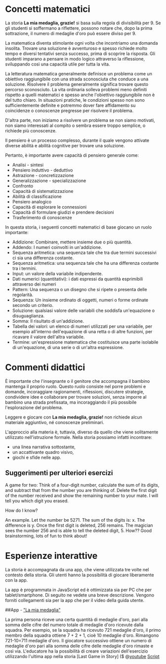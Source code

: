 # Concetti matematici

La storia **La mia medaglia, grazie!** si basa sulla regola di divisibilità per 9. Se gli studenti si soffermano a riflettere, possono notare che, dopo la prima sottrazione, il numero di medaglie d'oro può essere diviso per 9.

La matematica diventa stimolante ogni volta che incontriamo una domanda insolita. Trovare una soluzione è avventuroso e spesso richiede molto tempo e diversi tentativi senza successo, prima di scoprire la risposta. Gli studenti imparano a pensare in modo logico attraverso la riflessione, sviluppando così una capacità utile per tutta la vita.

La letteratura matematica generalmente definisce un problema come un obiettivo raggiungibile con una strada sconosciuta che conduce a una soluzione. Risolvere il problema generalmente significa trovare questo percorso sconosciuto. La vita ordinaria solleva problemi meno definiti rispetto a quelli matematici e spesso anche l'obiettivo raggiungibile non è del tutto chiaro. In situazioni pratiche, le condizioni spesso non sono sufficientemente definite e potremmo dover fare affidamento su coincidenze o conoscenze pregresse per risolvere il problema.

D'altra parte, non iniziamo a risolvere un problema se non siamo motivati, non siamo interessati al compito o sembra essere troppo semplice, o richiede più conoscenze.

Il pensiero è un processo complesso, durante il quale vengono attivate diverse abilità e abilità cognitive per trovare una soluzione.

Pertanto, è importante avere capacità di pensiero generale come: 
+ Analisi - sintesi
+ Pensiero induttivo - deduttivo
+ Astrazione - concretizzazione
+ Generalizzazione - specializzazione
+ Confronto
+ Capacità di sistematizzazione
+ Abilità di classificazione
+ Pensiero analogico
+ Capacità di esplorare le connessioni
+ Capacità di formulare giudizi e prendere decisioni
+ Trasferimento di conoscenze

In questa storia, i seguenti concetti matematici di base giocano un ruolo importante: 


+ Addizione: Combinare, mettere insieme due o più quantità.
+ Addendo: I numeri coinvolti in un'addizione. 
+ Sequenza aritmetica: una sequenza tale che tra due termini successivi ci sia una differenza costante.
+ Sequenza aritmetica: una sequenza tale che ha una differenza costante tra i termini.
+ Input: un valore della variabile indipendente.
+ Dati numerici (quantitativi): i dati espressi da quantità esprimibili attraverso dei numeri
+ Pattern: Una sequenza o un disegno che si ripete o presenta delle regolarità. 
+ Sequenza: Un insieme ordinato di oggetti, numeri o forme ordinate secondo un criterio.
+ Soluzione: qualsiasi valore delle variabili che soddisfa un'equazione o disuguaglianza.
+ Somma: Il risultato di un'addizione.
+ Tabella dei valori: un elenco di numeri utilizzati per una variabile, per esempio all'interno dell'equazione di una retta o di altre funzioni, per ricavare il valore dell'altra variabile.
+ Termine: un'espressione matematica che costituisce una parte isolabile di un'equazione, di una serie o di un'altra espressione. 


# Commenti didattici

È importante che l'insegnante o il genitore che accompagna il bambino mantenga il proprio ruolo. Questo ruolo consiste nel porre problemi e domande, incoraggiare ragionamenti, riflessioni, discutere strategie, condividere idee e collaborare per trovare soluzioni, senza imporre al bambino una strada prefissata, ma incoraggiando il più possibile l'esplorazione del problema.

Leggere e giocare con **La mia medaglia, grazie!** non richiede alcun materiale aggiuntivo, né conoscenze preliminari.

L'approccio alla materia è, tuttavia, diverso da quello che viene solitamente utilizzato nell'istruzione formale. Nella storia possiamo infatti incontrare:
+ una linea narrativa sottostante,
+ un accattivante quadro visivo,
+ giochi e sfide nelle app. 

## Suggerimenti per ulteriori esercizi
A game for two: Think of a four-digit number, calculate the sum of its digits, and subtract that from the number you are thinking of. Delete the first digit of the number received and show the remaining number to your mate. I will tell you which digit you erased.

How do I know?

An example. Let the number be 5271. The sum of the digits is: x.
The difference is y. Once the first digit is deleted, 256 remains.
The magician sees the number 256 and is able to tell the deleted digit, 5. How??
Good brainstorming, lots of fun to think about!

# Esperienze interattive 
La storia è accompagnata da una app, che viene utilizzata tre volte nel contesto della storia. Gli utenti hanno la possibilità di giocare liberamente con la app.

La app è programmata in JavaScript ed è ottimizzata sia per PC che per tablet/smartphone. Di seguito ne vedete una breve descrizione. Vengono forniti collegamenti sia per la app che per il video della guida utente. 

##App - ["La mia medaglia"]($HUB_URL/story/my-gold-please/?actionLink=app1)

La prima persona riceve una certa quantità di medaglie d'oro, pari alla somma delle cifre del numero totale di medaglie d'oro ricevute dalla squadra. Per esempio, se la squadra ha ricevuto 721 medaglie d'oro, il primo membro della squadra ottiene 7 + 2 + 1, cioè 10 medaglie d'oro. Rimangono 721-10=711 medaglie d'oro. Il giocatore successivo ottiene un numero di medaglie d'oro pari alla somma delle cifre delle medaglie d'oro rimaste e così via.
L'educatore ha la possibilità di creare variazioni dell'esercizio utilizzando l'ultima app nella storia [Last Game in Story] ($ 
@[youtube](A1vXg_DSolc?_align-center_)
[Script](/stories/logi-3/transcripts/Script1.pdf)